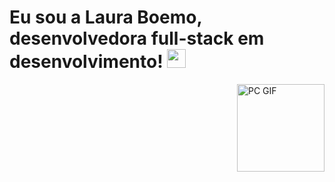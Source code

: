 # Eu sou a Laura Boemo, desenvolvedora full-stack em desenvolvimento! <img src="https://github.com/LauraBoemo/MeuPerfil/blob/main/LauraGifImagem/Mario_Hello_Big.gif" width="30px">
<img align="right" alt="PC GIF" src="https://github.com/LauraBoemo/MeuPerfil/blob/main/LauraGifImagem/powerup.gif" width="140" />